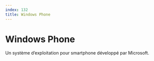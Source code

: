 ```yaml
---
index: 132
title: Windows Phone
---
```

# Windows Phone 

Un système d’exploitation pour smartphone développé par Microsoft.